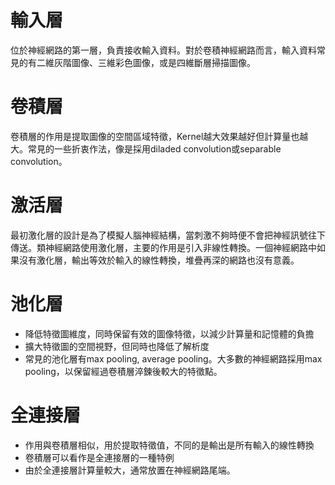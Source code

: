 輸入層
===
位於神經網路的第一層，負責接收輸入資料。對於卷積神經網路而言，輸入資料常見的有二維灰階圖像、三維彩色圖像，或是四維斷層掃描圖像。

卷積層
===
卷積層的作用是提取圖像的空間區域特徵，Kernel越大效果越好但計算量也越大。常見的一些折衷作法，像是採用diladed convolution或separable convolution。

激活層
===
最初激化層的設計是為了模擬人腦神經結構，當刺激不夠時便不會把神經訊號往下傳送。類神經網路使用激化層，主要的作用是引入非線性轉換。一個神經網路中如果沒有激化層，輸出等效於輸入的線性轉換，堆疊再深的網路也沒有意義。

池化層
===
- 降低特徵圖維度，同時保留有效的圖像特徵，以減少計算量和記憶體的負擔
- 擴大特徵圖的空間視野，但同時也降低了解析度
- 常見的池化層有max pooling, average pooling。大多數的神經網路採用max pooling，以保留經過卷積層淬鍊後較大的特徵點。
   
全連接層
===
- 作用與卷積層相似，用於提取特徵值，不同的是輸出是所有輸入的線性轉換
- 卷積層可以看作是全連接層的一種特例
- 由於全連接層計算量較大，通常放置在神經網路尾端。
